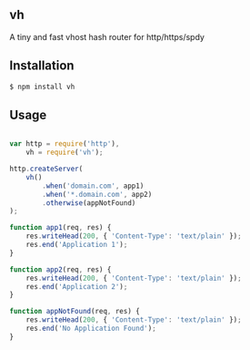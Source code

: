 
## vh

A tiny and fast vhost hash router for http/https/spdy

## Installation

```bash
$ npm install vh
```

## Usage

```js

var http = require('http'),
    vh = require('vh');

http.createServer(
    vh()
        .when('domain.com', app1)
        .when('*.domain.com', app2)
        .otherwise(appNotFound)
);

function app1(req, res) {
    res.writeHead(200, { 'Content-Type': 'text/plain' });
    res.end('Application 1');
}

function app2(req, res) {
    res.writeHead(200, { 'Content-Type': 'text/plain' });
    res.end('Application 2');
}

function appNotFound(req, res) {
    res.writeHead(200, { 'Content-Type': 'text/plain' });
    res.end('No Application Found');
}

```